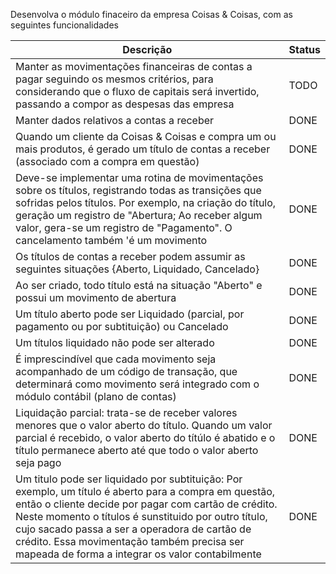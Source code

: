 Desenvolva o módulo finaceiro da empresa Coisas & Coisas, com as seguintes funcionalidades


| Descrição | Status |
| ------------ | ------------ |
| Manter as movimentações financeiras de contas a pagar seguindo os mesmos critérios, para considerando que o fluxo de capitais será invertido, passando a compor as despesas das empresa | TODO |
| Manter dados relativos a contas a receber | DONE |
| Quando um cliente da Coisas & Coisas e compra um ou mais produtos, é gerado um título de contas a receber (associado com a compra em questão) | DONE |
| Deve-se implementar uma rotina de movimentações sobre os títulos, registrando todas as transições que sofridas pelos títulos. Por exemplo, na criação do título, geração um registro de "Abertura; Ao receber algum valor, gera-se um registro de "Pagamento". O cancelamento também 'é um movimento | DONE |
| Os títulos de contas a receber podem assumir as seguintes situações {Aberto, Liquidado, Cancelado} | DONE |
| Ao ser criado, todo título está na situação "Aberto" e possui um movimento de abertura | DONE |
| Um título aberto pode ser Liquidado (parcial, por pagamento ou por subtituição) ou Cancelado | DONE |
| Um títulos liquidado não pode ser alterado | DONE |
| É imprescindível que cada movimento seja acompanhado de um código de transação, que determinará como movimento será integrado com o módulo contábil (plano de contas) | DONE |
| Liquidação parcial: trata-se de receber valores menores que o valor aberto do título. Quando um valor parcial é recebido, o valor aberto do títúlo é abatido e o título permanece aberto até que todo o valor aberto seja pago | DONE |
| Um titulo pode ser liquidado por subtituição: Por exemplo, um título é aberto para a compra em questão, então o cliente decide por pagar com cartão de crédito. Neste momento o títulos é sunstituido por outro título, cujo sacado passa a ser a operadora de cartão de crédito. Essa movimentação também precisa ser mapeada de forma a integrar os valor contabilmente | DONE |